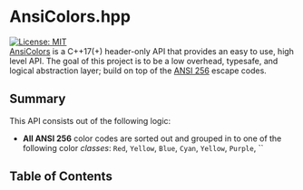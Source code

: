 # AnsiColors.hpp
[![License: MIT](https://img.shields.io/badge/license-MIT-blue.svg)](LICENSE) <br> 
[AnsiColors](https://github.com/thomas-olijnsma/AnsiColors) is a C++17(+) header-only API that provides an easy to use, high level API. The goal of this project is to be a low overhead, typesafe, and logical abstraction layer; build on top of the [ANSI 256](https://en.wikipedia.org/wiki/ANSI_escape_code) escape codes. <br>
## Summary
This API consists out of the following logic:
  * **All ANSI 256** color codes are sorted out and grouped in to one of the following color *classes*: `Red`, `Yellow`, `Blue`, `Cyan`, `Yellow`, `Purple`, ``


## Table of Contents
